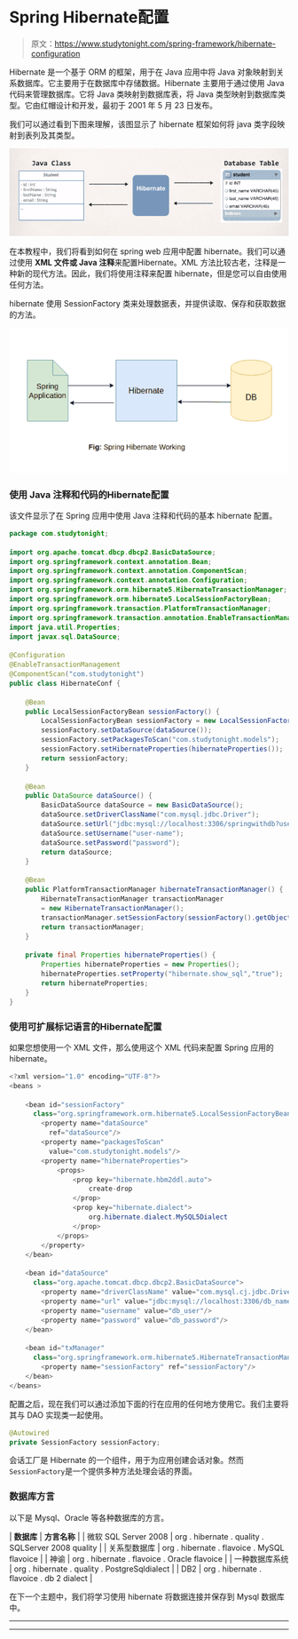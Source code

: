 # Spring Hibernate配置

> 原文：<https://www.studytonight.com/spring-framework/hibernate-configuration>

Hibernate 是一个基于 ORM 的框架，用于在 Java 应用中将 Java 对象映射到关系数据库。它主要用于在数据库中存储数据。Hibernate 主要用于通过使用 Java 代码来管理数据库。它将 Java 类映射到数据库表，将 Java 类型映射到数据库类型。它由红帽设计和开发，最初于 2001 年 5 月 23 日发布。

我们可以通过看到下图来理解，该图显示了 hibernate 框架如何将 java 类字段映射到表列及其类型。

![](img/5bc8c2c4d0746184fff0f05130934caf.png)

在本教程中，我们将看到如何在 spring web 应用中配置 hibernate。我们可以通过使用 **XML 文件或 Java 注释**来配置Hibernate。XML 方法比较古老，注释是一种新的现代方法。因此，我们将使用注释来配置 hibernate，但是您可以自由使用任何方法。

hibernate 使用 SessionFactory 类来处理数据表，并提供读取、保存和获取数据的方法。

![](img/a126abc7c6fe330723aa25837bcf1419.png)

### 使用 Java 注释和代码的Hibernate配置

该文件显示了在 Spring 应用中使用 Java 注释和代码的基本 hibernate 配置。

```java
package com.studytonight;

import org.apache.tomcat.dbcp.dbcp2.BasicDataSource;
import org.springframework.context.annotation.Bean;
import org.springframework.context.annotation.ComponentScan;
import org.springframework.context.annotation.Configuration;
import org.springframework.orm.hibernate5.HibernateTransactionManager;
import org.springframework.orm.hibernate5.LocalSessionFactoryBean;
import org.springframework.transaction.PlatformTransactionManager;
import org.springframework.transaction.annotation.EnableTransactionManagement;
import java.util.Properties;
import javax.sql.DataSource;

@Configuration
@EnableTransactionManagement
@ComponentScan("com.studytonight") 
public class HibernateConf {

	@Bean
	public LocalSessionFactoryBean sessionFactory() {
		LocalSessionFactoryBean sessionFactory = new LocalSessionFactoryBean();
		sessionFactory.setDataSource(dataSource());
		sessionFactory.setPackagesToScan("com.studytonight.models");
		sessionFactory.setHibernateProperties(hibernateProperties());
		return sessionFactory;
	}

	@Bean
	public DataSource dataSource() {
		BasicDataSource dataSource = new BasicDataSource();
		dataSource.setDriverClassName("com.mysql.jdbc.Driver");
		dataSource.setUrl("jdbc:mysql://localhost:3306/springwithdb?useSSL=false");
		dataSource.setUsername("user-name");
		dataSource.setPassword("password");
		return dataSource;
	}

	@Bean
	public PlatformTransactionManager hibernateTransactionManager() {
		HibernateTransactionManager transactionManager
		= new HibernateTransactionManager();
		transactionManager.setSessionFactory(sessionFactory().getObject());
		return transactionManager;
	}

	private final Properties hibernateProperties() {
		Properties hibernateProperties = new Properties();
		hibernateProperties.setProperty("hibernate.show_sql","true");
		return hibernateProperties;
	}
}
```

### 使用可扩展标记语言的Hibernate配置

如果您想使用一个 XML 文件，那么使用这个 XML 代码来配置 Spring 应用的 hibernate。

```java
<?xml version="1.0" encoding="UTF-8"?>
<beans >

    <bean id="sessionFactory" 
      class="org.springframework.orm.hibernate5.LocalSessionFactoryBean">
        <property name="dataSource" 
          ref="dataSource"/>
        <property name="packagesToScan" 
          value="com.studytonight.models"/>
        <property name="hibernateProperties">
            <props>
                <prop key="hibernate.hbm2ddl.auto">
                    create-drop
                </prop>
                <prop key="hibernate.dialect">
                    org.hibernate.dialect.MySQL5Dialect
                </prop>
            </props>
        </property>
    </bean>

    <bean id="dataSource" 
      class="org.apache.tomcat.dbcp.dbcp2.BasicDataSource">
        <property name="driverClassName" value="com.mysql.cj.jdbc.Driver"/>
        <property name="url" value="jdbc:mysql://localhost:3306/db_name?useSSL=false"/>
        <property name="username" value="db_user"/>
        <property name="password" value="db_password"/>
    </bean>

    <bean id="txManager" 
      class="org.springframework.orm.hibernate5.HibernateTransactionManager">
        <property name="sessionFactory" ref="sessionFactory"/>
    </bean>
</beans>
```

配置之后，现在我们可以通过添加下面的行在应用的任何地方使用它。我们主要将其与 DAO 实现类一起使用。

```java
@Autowired
private SessionFactory sessionFactory;
```

会话工厂是 Hibernate 的一个组件，用于为应用创建会话对象。然而`SessionFactory`是一个提供多种方法处理会话的界面。

### 数据库方言

以下是 Mysql、Oracle 等各种数据库的方言。

| **数据库** | **方言名称** |
| 微软 SQL Server 2008 | org . hibernate . quality . SQLServer 2008 quality |
| 关系型数据库 | org . hibernate . flavoice . MySQL flavoice |
| 神谕 | org . hibernate . flavoice . Oracle flavoice |
| 一种数据库系统 | org . hibernate . quality . PostgreSqldialect |
| DB2 | org . hibernate . flavoice . db 2 dialect |

在下一个主题中，我们将学习使用 hibernate 将数据连接并保存到 Mysql 数据库中。

* * *

* * *